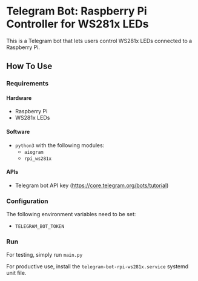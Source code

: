 # Telegram Bot: Raspberry Pi Controller for WS281x LEDs

This is a Telegram bot that lets users control WS281x LEDs connected to a Raspberry Pi.

## How To Use

### Requirements

#### Hardware

- Raspberry Pi
- WS281x LEDs

#### Software

- `python3` with the following modules:
  - `aiogram`
  - `rpi_ws281x`

#### APIs

- Telegram bot API key (https://core.telegram.org/bots/tutorial)

### Configuration

The following environment variables need to be set:

- `TELEGRAM_BOT_TOKEN`

### Run

For testing, simply run `main.py`

For productive use, install the `telegram-bot-rpi-ws281x.service` systemd unit file.
